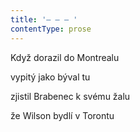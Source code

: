 ```yaml
---
title: '– – – '
contentType: prose
---
```


Když dorazil do Montrealu

vypitý jako býval tu

zjistil Brabenec k svému žalu

že Wilson bydlí v Torontu
